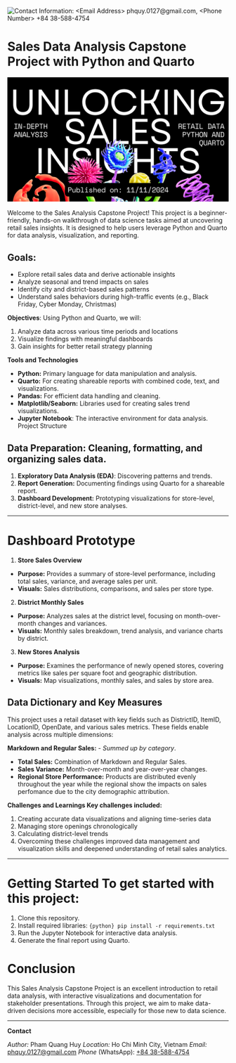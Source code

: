 <p><picture>
 <source media="(prefers-color-scheme: dark)" srcset="githubBanner/DarkModeBanner.png">
 <source media="(prefers-color-scheme: light)" srcset="githubBanner/LightModeBanner.png">
 <img alt="Contact Information: <Email Address> phquy.0127@gmail.com, <Phone Number> +84 38-588-4754" src>
</picture></p>

# Sales Data Analysis Capstone Project with Python and Quarto
<p><picture>
 <source srcset="Unlocking Sales Insights-3.png">
 <img alt="Blog-Banner-Sales-Data-Analysis-Capstone-Project-Python-Quarto" src="Unlocking Sales Insights-3.png">
</picture></p>

Welcome to the Sales Analysis Capstone Project! This project is a beginner-friendly, hands-on walkthrough of data science tasks aimed at uncovering retail sales insights. It is designed to help users leverage Python and Quarto for data analysis, visualization, and reporting.

## Goals:

- Explore retail sales data and derive actionable insights
- Analyze seasonal and trend impacts on sales
- Identify city and district-based sales patterns
- Understand sales behaviors during high-traffic events (e.g., Black Friday, Cyber Monday, Christmas)

**Objectives**: Using Python and Quarto, we will:

1. Analyze data across various time periods and locations
2. Visualize findings with meaningful dashboards
3. Gain insights for better retail strategy planning

**Tools and Technologies**

- **Python:** Primary language for data manipulation and analysis.
- **Quarto:** For creating shareable reports with combined code, text, and visualizations.
- **Pandas:** For efficient data handling and cleaning.
- **Matplotlib/Seaborn:** Libraries used for creating sales trend visualizations.
- **Jupyter Notebook**: The interactive environment for data analysis.
Project Structure

## Data Preparation: Cleaning, formatting, and organizing sales data.
1. **Exploratory Data Analysis (EDA)**: Discovering patterns and trends.
2. **Report Generation:** Documenting findings using Quarto for a shareable report.
3. **Dashboard Development:** Prototyping visualizations for store-level, district-level, and new store analyses.

---
# Dashboard Prototype

1. **Store Sales Overview**
- **Purpose:** Provides a summary of store-level performance, including total sales, variance, and average sales per unit.
- **Visuals:** Sales distributions, comparisons, and sales per store type.
2. **District Monthly Sales**
- **Purpose:** Analyzes sales at the district level, focusing on month-over-month changes and variances.
- **Visuals:** Monthly sales breakdown, trend analysis, and variance charts by district.
3. **New Stores Analysis**
- **Purpose:** Examines the performance of newly opened stores, covering metrics like sales per square foot and geographic distribution.
- **Visuals:** Map visualizations, monthly sales, and sales by store area.

## Data Dictionary and Key Measures 
This project uses a retail dataset with key fields such as DistrictID, ItemID, LocationID, OpenDate, and various sales metrics. These fields enable analysis across multiple dimensions:

**Markdown and Regular Sales:** - _Summed up by category_.
- **Total Sales:** Combination of Markdown and Regular Sales.
- **Sales Variance:** Month-over-month and year-over-year changes.
- **Regional Store Performance:** Products are distributed evenly throughout the year while the regional show the impacts on sales perfomance due to the city demographic attribution.

**Challenges and Learnings Key challenges included:**

1. Creating accurate data visualizations and aligning time-series data
2. Managing store openings chronologically
3. Calculating district-level trends
4. Overcoming these challenges improved data management and visualization skills and deepened understanding of retail sales analytics.

---
# Getting Started To get started with this project:

1. Clone this repository.
2. Install required libraries:
```{python} pip install -r requirements.txt```
3. Run the Jupyter Notebook for interactive data analysis.
4. Generate the final report using Quarto.

# Conclusion
This Sales Analysis Capstone Project is an excellent introduction to retail data analysis, with interactive visualizations and documentation for stakeholder presentations. Through this project, we aim to make data-driven decisions more accessible, especially for those new to data science.

---
**Contact**

_Author:_ Pham Quang Huy
_Location:_ Ho Chi Minh City, Vietnam
_Email:_ [phquy.0127@gmail.com](mailto:pqhuy.0127@gmail.com)
_Phone_ (WhatsApp): [+84 38-588-4754](phoneto:+84385884754)

